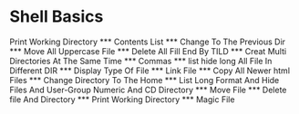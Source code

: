 <h1> Shell Basics </h1>

Print Working Directory ***
Contents List ***
Change To The Previous Dir ***
Move All Uppercase File ***
Delete All Fill End By TILD ***
Creat Multi Directories At The Same Time ***
Commas ***
list hide long All File In Different DIR ***
Display Type Of File ***
Link File ***
Copy All Newer html Files ***
Change Directory To The Home ***
List Long Format And Hide Files And User-Group Numeric And CD Directory ***
Move File ***
Delete file And Directory ***
Print Working Directory ***
Magic File
